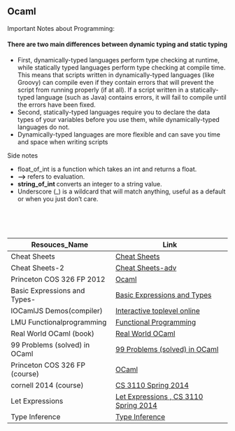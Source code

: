 ## Ocaml

Important Notes about Programming:
#### There are two main differences between dynamic typing and static typing
- First, dynamically-typed languages perform type checking at runtime, while statically typed languages perform type checking at compile time. This means that scripts written in dynamically-typed languages (like Groovy) can compile even if they contain errors that will prevent the script from running properly (if at all). If a script written in a statically-typed language (such as Java) contains errors, it will fail to compile until the errors have been fixed.
- Second, statically-typed languages require you to declare the data types of your variables before you use them, while dynamically-typed languages do not.
- Dynamically-typed languages are more flexible and can save you time and space when writing scripts

 Side notes
  - float_of_int is a function which takes an int and returns a float.
  - <strong> --> </strong> refers to  evaluation.
  - <strong> string_of_int </strong> converts an integer to a string value.
  - Underscore (_) is a wildcard that will match anything, useful as a default or when you just don’t care.
<br>
<br>
<br>




Resouces_Name  |Link
--- |---
Cheat Sheets|[Cheat Sheets](https://www.ocamlpro.com/wp-content/uploads/2019/09/ocaml-lang.pdf)
Cheat Sheets-2 |[Cheat Sheets-adv](igaux.org/language-study/syntax-across-languages-per-language/OCaml.html)
Princeton COS 326 FP 2012|[Ocaml](https://www.cs.princeton.edu/~dpw/courses/cos326-12/assignments.php)
Basic Expressions and Types-|[Basic Expressions and Types](https://www.cs.cornell.edu/courses/cs3110/2014sp/recitations/1/rec01.html)
IOCamlJS Demos(compiler)|[Interactive toplevel online](https://andrewray.github.io/iocamljs/min.html)
LMU Functionalprogramming |[ Functional Programming](https://cs.lmu.edu/~ray/notes/functionalprogramming/)
Real World OCaml (book)|[Real World OCaml](https://dev.realworldocaml.org/toc.html)
99 Problems (solved) in OCaml|[99 Problems (solved) in OCaml](https://ocaml.org/learn/tutorials/99problems.html)
Princeton COS 326 FP (course)|[OCaml](https://www.cs.princeton.edu/courses/archive/fall20/cos326/schedule.php)
cornell 2014 (course) |[CS 3110 Spring 2014 ](https://www.cs.cornell.edu/courses/cs3110/2014sp/lecture_notes.php )
Let Expressions|[Let Expressions , CS 3110 Spring 2014 ](LetExpressions.md)
Type Inference|[Type Inference ](https://www.cs.cornell.edu/courses/cs3110/2016fa/l/17-inference/notes.html)

